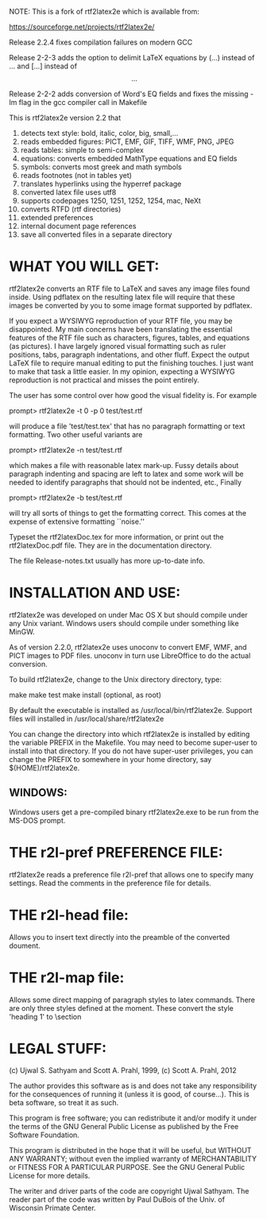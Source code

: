NOTE: This is a fork of rtf2latex2e which is available from:

https://sourceforge.net/projects/rtf2latex2e/


Release 2.2.4 fixes compilation failures on modern GCC

Release 2-2-3 adds the option to delimit LaTeX equations
by \(...\) instead of $...$ and \[...\] instead of $$...$$

Release 2-2-2 adds conversion of Word's EQ fields
and fixes the missing -lm flag in the gcc compiler call in Makefile

This is rtf2latex2e version 2.2 that

 1. detects text style: bold, italic, color, big, small,...
 2. reads embedded figures: PICT, EMF, GIF, TIFF, WMF, PNG, JPEG
 3. reads tables: simple to semi-complex
 4. equations: converts embedded MathType equations and EQ fields
 5. symbols: converts most greek and math symbols
 6. reads footnotes (not in tables yet)
 7. translates hyperlinks using the hyperref package
 8. converted latex file uses utf8
 9. supports codepages 1250, 1251, 1252, 1254, mac, NeXt
10. converts RTFD (rtf directories)
11. extended preferences
12. internal document page references
13. save all converted files in a separate directory

WHAT YOU WILL GET:
=============
rtf2latex2e converts an RTF file to LaTeX and saves any image
files found inside.  Using pdflatex on the resulting latex
file will require that these images be converted by you to
some image format supported by pdflatex.

If you expect a WYSIWYG reproduction of your RTF file, you may be
disappointed. My main concerns have been translating the essential
features of the RTF file such as characters, figures, tables, and
equations (as pictures).  I have largely ignored visual formatting
such as ruler positions, tabs, paragraph indentations, and other fluff.
Expect the output LaTeX file to require manual editing to put the finishing
touches.  I just want to make that task a little easier.  In my opinion,
expecting a WYSIWYG reproduction is not practical and misses the point
entirely.

The user has some control over how good the visual fidelity is.  For
example

prompt> rtf2latex2e -t 0 -p 0 test/test.rtf

will produce a file 'test/test.tex' that has no paragraph formatting
or text formatting.  Two other useful variants are

prompt> rtf2latex2e -n test/test.rtf

which makes a file with reasonable latex mark-up.  Fussy details about
paragraph indenting and spacing are left to latex and some work will be
needed to identify paragraphs that should not be indented, etc.,  Finally

prompt> rtf2latex2e -b test/test.rtf

will try all sorts of things to get the formatting correct.  This comes
at the expense of extensive formatting ``noise.''

Typeset the rtf2latexDoc.tex for more information, or print out the
rtf2latexDoc.pdf file. They are in the documentation directory.

The file Release-notes.txt usually has more up-to-date info.

INSTALLATION AND USE:
=====================
rtf2latex2e was developed on under Mac OS X but should compile
under any Unix variant.  Windows users should compile under something
like MinGW.

As of version 2.2.0, rtf2latex2e uses unoconv to convert EMF, WMF,
and PICT images to PDF files.  unoconv in turn use LibreOffice to
do the actual conversion.

To build rtf2latex2e, change to the Unix directory directory, type:

make
make test
make install (optional, as root)

By default the executable is installed as /usr/local/bin/rtf2latex2e.
Support files will installed in /usr/local/share/rtf2latex2e

You can change the directory into which rtf2latex2e is installed by editing the
variable PREFIX in the Makefile. You may need to become
super-user to install into that directory. If you do not have super-user
privileges, you can change the PREFIX to somewhere in your home directory,
say $(HOME)/rtf2latex2e.

WINDOWS:
--------
Windows users get a pre-compiled binary rtf2latex2e.exe to be run
from the MS-DOS prompt.


THE r2l-pref PREFERENCE FILE:
=============================
rtf2latex2e reads a preference file r2l-pref that allows one to specify
many settings.  Read the comments in the preference file for details.

THE r2l-head file:
==================
Allows you to insert text directly into the preamble of the converted
doument.

THE r2l-map file:
==================
Allows some direct mapping of paragraph styles to latex commands.  There
are only three styles defined at the moment.  These convert the style
'heading 1' to \section

LEGAL STUFF:
============
(c) Ujwal S. Sathyam and Scott A. Prahl, 1999,
(c) Scott A. Prahl, 2012

The author provides this software as is and does not take any responsibility
for the consequences of running it (unless it is good, of course...). This is
beta software, so treat it as such.

This program is free software; you can redistribute it and/or
modify it under the terms of the GNU General Public License
as published by the Free Software Foundation.

This program is distributed in the hope that it will be useful,
but WITHOUT ANY WARRANTY; without even the implied warranty of
MERCHANTABILITY or FITNESS FOR A PARTICULAR PURPOSE.  See the
GNU General Public License for more details.

The writer and driver parts of the code are copyright Ujwal Sathyam.
The reader part of the code was written by Paul DuBois of the Univ. of
Wisconsin Primate Center.
